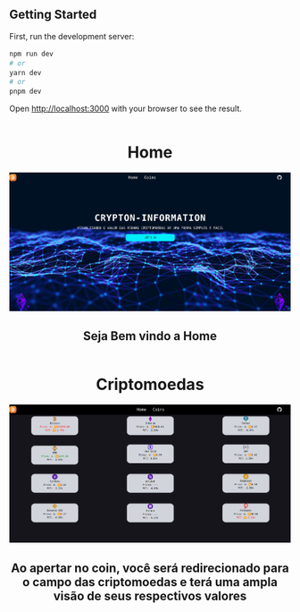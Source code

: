 ## Getting Started
First, run the development server:
```bash
npm run dev
# or
yarn dev
# or
pnpm dev
```
Open [http://localhost:3000](http://localhost:3000) with your browser to see the result.

```bash
```

<center><h1>Home</h1></center>

<img src='./ScreenShot/Home.png' alt='Erro Home Imagem'>

<center><h2>Seja Bem vindo a Home</h2></center>

```bash
```
<center><h1>Criptomoedas</h1></center>
<img src='./ScreenShot/CriptoMoedas.png' alt='Erro Home Imagem'>

<center><h2>Ao apertar no coin, você será redirecionado para o campo das criptomoedas e terá uma ampla visão de seus respectivos valores</h2></center>


